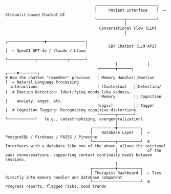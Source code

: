                                            ┌──────────────────────────┐
                                           │     Patient Interface    │  ← Streamlit-based Chatbot UI
                                           └────────────┬─────────────┘
                                                        │
                                             Conversational Flow (LLM)
                                                        │
                                       ┌────────────────▼─────────────────┐
                                       │         CBT Chatbot (LLM API)    │  ← OpenAI GPT-4o / Claude / Llama
                                       └────────────┬─────────────┬───────┘
                                                    │             │
                                            ┌───────▼──────┐ ┌────▼────────┐ 
    # How the chatbot "remember" previous   │ Memory Handler││Emotion      │  ← Natural Language Processing
      interactions                          │ (Contextual   ││Detection/   │  # Emotion Detection: Identifying moods like sadness，
                                            │ Memory        || Cognition   |    anxiety, anger, etc.
                                            |Logic)         ││ Tagger      │  # Cognition Tagging: Recognizing cognitive distortions 
                                            └───────┬───────┘ └────────────┘   (e.g., catastrophizing, overgeneralization).
                                                    │
                                         ┌──────────▼──────────┐
                                         │    Database Layer   │  ← PostgreSQL / Firebase / FAISS / Pinecone
                                         └──────────┬──────────┘  # Interfaces with a database like one of the above. allows the retrieval 
                                                    |             of the past converesations, supporting context continuity needs between sessions.  
                                                    │
                                         ┌──────────▼──────────┐
                                         │ Therapist Dashboard │  ← Ties directly into memory handler and database component
                                         └─────────────────────┘  # Progress reports, flagged risks, mood trends
